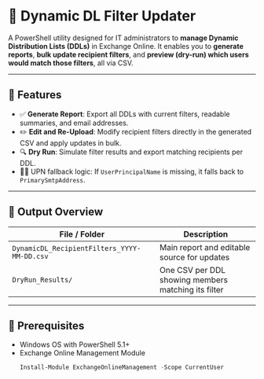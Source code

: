# 📩 Dynamic DL Filter Updater

A PowerShell utility designed for IT administrators to **manage Dynamic Distribution Lists (DDLs)** in Exchange Online. It enables you to **generate reports**, **bulk update recipient filters**, and **preview (dry-run) which users would match those filters**, all via CSV.

---

## 🎯 Features

- ✅ **Generate Report**: Export all DDLs with current filters, readable summaries, and email addresses.
- ✏️ **Edit and Re-Upload**: Modify recipient filters directly in the generated CSV and apply updates in bulk.
- 🔍 **Dry Run**: Simulate filter results and export matching recipients per DDL.
- 🧑‍💼 UPN fallback logic: If `UserPrincipalName` is missing, it falls back to `PrimarySmtpAddress`.

---

## 📂 Output Overview

| File / Folder | Description |
|---------------|-------------|
| `DynamicDL_RecipientFilters_YYYY-MM-DD.csv` | Main report and editable source for updates |
| `DryRun_Results/` | One CSV per DDL showing members matching its filter |

---

## 🧰 Prerequisites

- Windows OS with PowerShell 5.1+
- Exchange Online Management Module  
  ```powershell
  Install-Module ExchangeOnlineManagement -Scope CurrentUser
  ```
